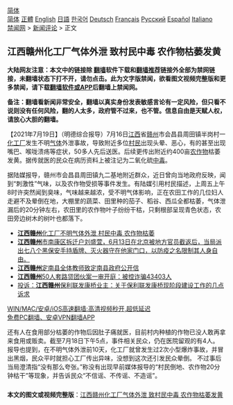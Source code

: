  <!-- 面包屑导航 --> <div class="breadcrumb"><!-- GTranslate: https://gtranslate.io/ -->  <div class="switcher notranslate">  <div class="selected">  <a href="#" onclick="return false;"> 简体</a>  </div>  <div class="option">  <a href="https://www.bannedbook.org" onclick="doGTranslate('zh-CN|zh-CN');jQuery('div.switcher div.selected a').html(jQuery(this).html());return false;" title="简体中文" class="nturl selected"> 简体</a>  <a href="https://www.bannedbook.org/zh-tw/" onclick="doGTranslate('zh-CN|zh-TW');jQuery('div.switcher div.selected a').html(jQuery(this).html());return false;" title="繁體中文" class="nturl"> 正體</a>  <a href="https://www.bannedbook.org/en/" onclick="doGTranslate('zh-CN|en');jQuery('div.switcher div.selected a').html(jQuery(this).html());return false;" title="English" class="nturl"> English</a>  <a href="https://www.bannedbook.org/ja/" onclick="doGTranslate('zh-CN|ja');jQuery('div.switcher div.selected a').html(jQuery(this).html());return false;" title="日本語" class="nturl"> 日語</a>  <a href="https://www.bannedbook.org/ko/" onclick="doGTranslate('zh-CN|ko');jQuery('div.switcher div.selected a').html(jQuery(this).html());return false;" title="한국어" class="nturl"> 한국어</a>  <a href="https://www.bannedbook.org/de/" onclick="doGTranslate('zh-CN|de');jQuery('div.switcher div.selected a').html(jQuery(this).html());return false;" title="Deutsch" class="nturl"> Deutsch</a>  <a href="https://www.bannedbook.org/fr/" onclick="doGTranslate('zh-CN|fr');jQuery('div.switcher div.selected a').html(jQuery(this).html());return false;" title="Français" class="nturl"> Français</a>  <a href="https://www.bannedbook.org/ru/" onclick="doGTranslate('zh-CN|ru');jQuery('div.switcher div.selected a').html(jQuery(this).html());return false;" title="Русский" class="nturl"> Русский</a>  <a href="https://www.bannedbook.org/es/" onclick="doGTranslate('zh-CN|es');jQuery('div.switcher div.selected a').html(jQuery(this).html());return false;" title="Español" class="nturl"> Español</a>  <a href="https://www.bannedbook.org/it/" onclick="doGTranslate('zh-CN|it');jQuery('div.switcher div.selected a').html(jQuery(this).html());return false;" title="Italiano" class="nturl"> Italiano</a>  </div>  </div>      <div class='breadcrumb-sub'><!-- Breadcrumb NavXT 6.3.0 --> <a href="https://www.bannedbook.org/" class="home">禁闻网</a> &gt; <a href="https://www.bannedbook.org/bnews/comments/" class="category">新闻评论</a> &gt; 正文</div></div><h2>江西赣州化工厂气体外泄 致村民中毒 农作物枯萎发黄</h2> <p class="notice"><b>大陆网友注意：本文中的链接除 <a href="https://github.com/bannedbook/fanqiang" >翻墙</a>软件下载和<a href="https://github.com/killgcd/justmysocks/blob/master/README.md">翻墙推荐</a>链接外全部为禁网链接，未翻墙状态下打不开，请勿点击。此为文字版禁闻，欲看图文视频完整版和更多禁闻，请下载<a href="https://github.com/bannedbook/fanqiang">翻墙软件或APP</a>后翻墙上禁闻网。</p><p>备注：翻墙看新闻非常安全，翻墙以真实身份发表敏感言论有一定风险，但只看不说则没有任何风险，翻的人太多，政府管不过来，也不管。信息自由是天赋人权，请放心大胆的翻墙。</b></p>  <div class="entry"> <p>              <a href="https://i2.wp.com/upload-images-bucket-v64rleca837do.s3.eu-west-1.amazonaws.com/wp-content/uploads/2021/07/19111754/0719-jiangxi-tu.jpg?fit=1280%2C720&#038;ssl=1" data-caption=""></a>                            </p> <p>【2021年7月19日】（明德综合报导）7月16日<a href="https://www.bannedbook.org/bnews/tag/%e6%b1%9f%e8%a5%bf/" class="st_tag internal_tag" rel="tag" title="标签 江西 下的日志">江西</a>省<a href="https://www.bannedbook.org/bnews/tag/%e8%b5%a3%e5%b7%9e/" class="st_tag internal_tag" rel="tag" title="标签 赣州 下的日志">赣州</a>市会昌县周田镇半岗村一<a href="https://www.bannedbook.org/bnews/tag/%E5%8C%96%E5%B7%A5%E5%8E%82/" class="st_tag internal_tag" rel="tag" title="标签 化工厂 下的日志">化工厂</a>发生不明<a href="https://www.bannedbook.org/bnews/tag/%E6%B0%94%E4%BD%93/" class="st_tag internal_tag" rel="tag" title="标签 气体 下的日志">气体</a>外泄事故，导致附近多位<a href="https://www.bannedbook.org/bnews/tag/%e6%9d%91%e6%b0%91/" class="st_tag internal_tag" rel="tag" title="标签 村民 下的日志">村民</a>出现头晕、恶心，有的甚至出现嘴巴、喉咙溃疡等症状，50多人先后送医。后续更传出附近约400亩<a href="https://www.bannedbook.org/bnews/tag/%E5%86%9C%E4%BD%9C%E7%89%A9/" class="st_tag internal_tag" rel="tag" title="标签 农作物 下的日志">农作物</a>枯萎发黄。据传就医的民众在病历资料上被注记为二氧化硫<a href="https://www.bannedbook.org/bnews/tag/%E4%B8%AD%E6%AF%92/" class="st_tag internal_tag" rel="tag" title="标签 中毒 下的日志">中毒</a>。</p>  <p>据陆媒报导，赣州市会昌县周田镇九二基地附近群众，近日曾向当地政府反映，闻到“刺激性”气味，以及农作物受损等事件发生。有陆媒引用村民描述，上周五上午8时许突然闻到臭味，气味越来越浓，受不明气体影响，正在农田工作的几位妇人走避不及晕倒在地，大棚里的蔬菜、田里种的茄子、稻谷、西瓜全都枯萎，气体泄漏后的20分钟左右，农田里的农作物叶子纷纷干枯，只剩根部呈现青色状态，农田旁边树木的树叶也都落下。</p> <ul class='op-related-articles' title='相关阅读'> <li><a href='https://www.bannedbook.org/bnews/cnnews/20210719/1590123.html' target='_blank'><b>江西赣州</b>化工厂不明气体外泄 村民中毒 农作物枯萎</a></li> <li><a href='https://www.bannedbook.org/bnews/bannedvideo/20210617/1568631.html' target='_blank'><b>江西赣州</b>市南康区拆迁户刘盛萱，6月13日在北京被地方官员截返后，当局派出七八个黑保安手持盾牌、灭火器守在他家门口，以防疫之名限制其人身自由。</a></li> <li><a href='https://www.bannedbook.org/bnews/baitai/20201122/1435302.html' target='_blank'><b>江西赣州</b>定南县全体教师致定南县政府公开信</a></li> <li><a href='https://www.bannedbook.org/bnews/baitai/20191213/1240555.html' target='_blank'><b>江西赣州</b>50人套路贷团伙案一审开庭：被控诈骗43403人</a></li> <li><a href='https://www.bannedbook.org/bnews/baitai/20191128/1231479.html' target='_blank'>投诉：<b>江西赣州</b>保利联发康桥业主：关于保利联发康桥现阶段建设工作的几点诉求</a></li> </ul> <p class="texttj"> <a href="https://github.com/bannedbook/fanqiang/wiki/V2ray%E6%9C%BA%E5%9C%BA" target="_blank">WIN/MAC/安卓/iOS高速翻墙:高清视频秒开,超低延迟</a><br/> <a href="https://github.com/bannedbook/fanqiang/wiki/%E7%A6%81%E9%97%BB%E7%BD%91%E5%AE%89%E5%8D%93%E7%BF%BB%E5%A2%99%E6%96%B0%E9%97%BBAPP" target="_blank">免费PC翻墙、安卓VPN翻墙APP</a></p> <p>      还有人在食用部分枯萎的作物后因肚子痛就医，目前村内种植的作物已没人敢再拿来食用或贩卖。截至7月18日下午5点，事件相关民众，仍在医院留观的有4人。 报导也提到，在不明气体外泄前10天，化工厂就曾发生过2次小型爆炸事故，并冒出黑烟，民众平时就担心工厂传出异味，没想到这次还引发民众晕倒。  不过事后当局澄清指“没有那么夸张。”称没有出现早前媒体报导的“村民倒地、农作物20分钟枯干”等现象，并告诉民众“不信谣、不传谣、不造谣”。      		 		 		                       </p><a name='sharetosocial'></a>  <div style="margin-bottom:5px;padding-bottom:5px;clear:both"> <div id="archive-pix-1" class="banner-ads"> <!-- AuctionX Display platform tag START --> <div id="26318x728x90x621x_ADSLOT2" clicktrack="%%CLICK_URL_ESC%%"></div> <!-- AuctionX Display platform tag END --> </div> <div id="archive-pix-2" class="banner-ads"> <!-- AuctionX Display platform tag START --> <div id="26315x300x250x621x_ADSLOT2" clicktrack="%%CLICK_URL_ESC%%"></div> <!-- AuctionX Display platform tag END --> </div> </div>  <div id="archive-pix-1" class="banner-ads"> <!-- AuctionX Display platform tag START --> <div id="26318x728x90x621x_ADSLOT3" clicktrack="%%CLICK_URL_ESC%%"></div> <!-- AuctionX Display platform tag END --> </div> <div><b>本文的图文或视频完整版</b>：<a href='https://www.bannedbook.org/bnews/comments/20210719/1590129.html'>江西赣州化工厂气体外泄 致村民中毒 农作物枯萎发黄</a></div>  </div><!--END ENTRY--> 